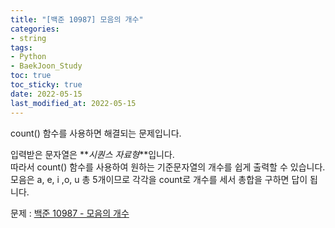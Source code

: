 ```yaml
---
title: "[백준 10987] 모음의 개수"
categories: 
- string
tags:
- Python
- BaekJoon_Study
toc: true
toc_sticky: true
date: 2022-05-15
last_modified_at: 2022-05-15
---
```


count() 함수를 사용하면 해결되는 문제입니다.

입력받은 문자열은 **_시퀀스 자료형_**입니다.  
따라서 count() 함수를 사용하여 원하는 기준문자열의 개수를 쉽게 출력할 수 있습니다.  
모음은 a, e, i ,o, u 총 5개이므로 각각을 count로 개수를 세서 총합을 구하면 답이 됩니다.

문제 : [백준 10987 - 모음의 개수](https://www.acmicpc.net/problem/10987)

<script src="https://gist.github.com/Ryumaker/7e3a077dc26848b5520d8269b08bf79e.js"></script>


